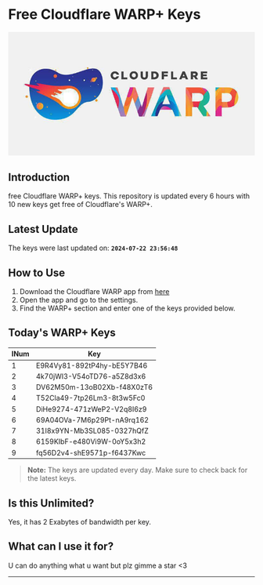 
# Free Cloudflare WARP+ Keys

![Banner](asset/IMG_20240629_142710_129.jpg)

## Introduction

free Cloudflare WARP+ keys. This repository is updated every 6 hours with 10 new keys get free of Cloudflare's WARP+.

## Latest Update

The keys were last updated on: **`2024-07-22 23:56:48`**

## How to Use

1. Download the Cloudflare WARP app from [here](https://1.1.1.1/)
2. Open the app and go to the settings.
3. Find the WARP+ section and enter one of the keys provided below.

## Today's WARP+ Keys

| INum | Key |
|-------|-----|
| 1     | E9R4Vy81-892tP4hy-bE5Y7B46               |
| 2     | 4k70jWI3-V54oTD76-a5Z8d3x6               |
| 3     | DV62M50m-13oB02Xb-f48X0zT6               |
| 4     | T52Cla49-7tp26Lm3-8t3w5Fc0               |
| 5     | DiHe9274-471zWeP2-V2q8I6z9               |
| 6     | 69A04OVa-7M6p29Pt-nA9rq162               |
| 7     | 31I8x9YN-Mb3SL085-0327hQfZ               |
| 8     | 6159KIbF-e480Vi9W-0oY5x3h2               |
| 9     | fq56D2v4-shE9571p-f6437Kwc               |


> **Note:** The keys are updated every day. Make sure to check back for the latest keys.

## Is this Unlimited?

Yes, it has 2 Exabytes of bandwidth per key.

## What can I use it for?
U can do anything what u want but plz gimme a star <3

---
